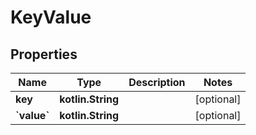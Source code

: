 
# KeyValue

## Properties
Name | Type | Description | Notes
------------ | ------------- | ------------- | -------------
**key** | **kotlin.String** |  |  [optional]
**&#x60;value&#x60;** | **kotlin.String** |  |  [optional]



